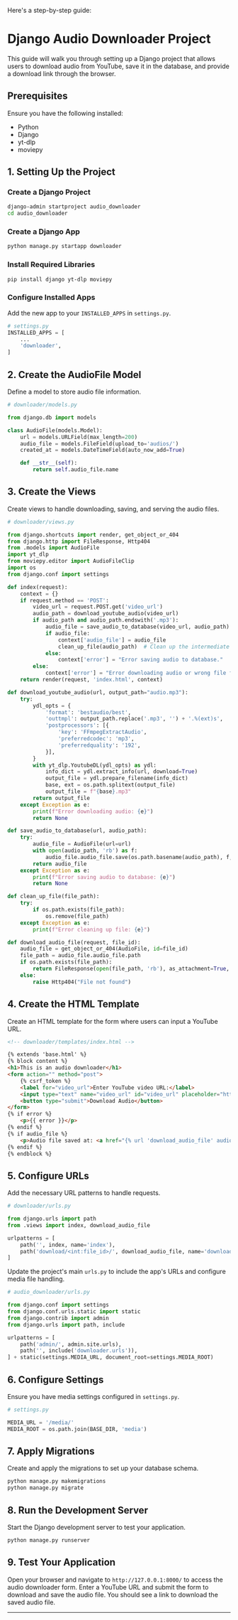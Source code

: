 Here's a step-by-step guide:

# Django Audio Downloader Project

This guide will walk you through setting up a Django project that allows users to download audio from YouTube, save it in the database, and provide a download link through the browser.

## Prerequisites

Ensure you have the following installed:
- Python
- Django
- yt-dlp
- moviepy

## 1. Setting Up the Project

### Create a Django Project

```sh
django-admin startproject audio_downloader
cd audio_downloader
```

### Create a Django App

```sh
python manage.py startapp downloader
```

### Install Required Libraries

```sh
pip install django yt-dlp moviepy
```

### Configure Installed Apps

Add the new app to your `INSTALLED_APPS` in `settings.py`.

```python
# settings.py
INSTALLED_APPS = [
    ...
    'downloader',
]
```

## 2. Create the AudioFile Model

Define a model to store audio file information.

```python
# downloader/models.py

from django.db import models

class AudioFile(models.Model):
    url = models.URLField(max_length=200)
    audio_file = models.FileField(upload_to='audios/')
    created_at = models.DateTimeField(auto_now_add=True)

    def __str__(self):
        return self.audio_file.name
```

## 3. Create the Views

Create views to handle downloading, saving, and serving the audio files.

```python
# downloader/views.py

from django.shortcuts import render, get_object_or_404
from django.http import FileResponse, Http404
from .models import AudioFile
import yt_dlp
from moviepy.editor import AudioFileClip
import os
from django.conf import settings

def index(request):
    context = {}
    if request.method == 'POST':
        video_url = request.POST.get('video_url')
        audio_path = download_youtube_audio(video_url)
        if audio_path and audio_path.endswith('.mp3'):
            audio_file = save_audio_to_database(video_url, audio_path)
            if audio_file:
                context['audio_file'] = audio_file
                clean_up_file(audio_path)  # Clean up the intermediate mp3 file
            else:
                context['error'] = "Error saving audio to database."
        else:
            context['error'] = "Error downloading audio or wrong file format."
    return render(request, 'index.html', context)

def download_youtube_audio(url, output_path="audio.mp3"):
    try:
        ydl_opts = {
            'format': 'bestaudio/best',
            'outtmpl': output_path.replace('.mp3', '') + '.%(ext)s',
            'postprocessors': [{
                'key': 'FFmpegExtractAudio',
                'preferredcodec': 'mp3',
                'preferredquality': '192',
            }],
        }
        with yt_dlp.YoutubeDL(ydl_opts) as ydl:
            info_dict = ydl.extract_info(url, download=True)
            output_file = ydl.prepare_filename(info_dict)
            base, ext = os.path.splitext(output_file)
            output_file = f"{base}.mp3"
        return output_file
    except Exception as e:
        print(f"Error downloading audio: {e}")
        return None

def save_audio_to_database(url, audio_path):
    try:
        audio_file = AudioFile(url=url)
        with open(audio_path, 'rb') as f:
            audio_file.audio_file.save(os.path.basename(audio_path), f, save=True)
        return audio_file
    except Exception as e:
        print(f"Error saving audio to database: {e}")
        return None

def clean_up_file(file_path):
    try:
        if os.path.exists(file_path):
            os.remove(file_path)
    except Exception as e:
        print(f"Error cleaning up file: {e}")

def download_audio_file(request, file_id):
    audio_file = get_object_or_404(AudioFile, id=file_id)
    file_path = audio_file.audio_file.path
    if os.path.exists(file_path):
        return FileResponse(open(file_path, 'rb'), as_attachment=True, filename=os.path.basename(file_path))
    else:
        raise Http404("File not found")
```

## 4. Create the HTML Template

Create an HTML template for the form where users can input a YouTube URL.

```html
<!-- downloader/templates/index.html -->

{% extends 'base.html' %}
{% block content %}
<h1>This is an audio downloader</h1>
<form action="" method="post">
    {% csrf_token %}
    <label for="video_url">Enter YouTube video URL:</label>
    <input type="text" name="video_url" id="video_url" placeholder="https://www.youtube.com/watch?v=example">
    <button type="submit">Download Audio</button>
</form>
{% if error %}
    <p>{{ error }}</p>
{% endif %}
{% if audio_file %}
    <p>Audio file saved at: <a href="{% url 'download_audio_file' audio_file.id %}" download>{{ audio_file.audio_file.name }}</a></p>
{% endif %}
{% endblock %}
```

## 5. Configure URLs

Add the necessary URL patterns to handle requests.

```python
# downloader/urls.py

from django.urls import path
from .views import index, download_audio_file

urlpatterns = [
    path('', index, name='index'),
    path('download/<int:file_id>/', download_audio_file, name='download_audio_file'),
]
```

Update the project's main `urls.py` to include the app's URLs and configure media file handling.

```python
# audio_downloader/urls.py

from django.conf import settings
from django.conf.urls.static import static
from django.contrib import admin
from django.urls import path, include

urlpatterns = [
    path('admin/', admin.site.urls),
    path('', include('downloader.urls')),
] + static(settings.MEDIA_URL, document_root=settings.MEDIA_ROOT)
```

## 6. Configure Settings

Ensure you have media settings configured in `settings.py`.

```python
# settings.py

MEDIA_URL = '/media/'
MEDIA_ROOT = os.path.join(BASE_DIR, 'media')
```

## 7. Apply Migrations

Create and apply the migrations to set up your database schema.

```sh
python manage.py makemigrations
python manage.py migrate
```

## 8. Run the Development Server

Start the Django development server to test your application.

```sh
python manage.py runserver
```

## 9. Test Your Application

Open your browser and navigate to `http://127.0.0.1:8000/` to access the audio downloader form. Enter a YouTube URL and submit the form to download and save the audio file. You should see a link to download the saved audio file.

---
